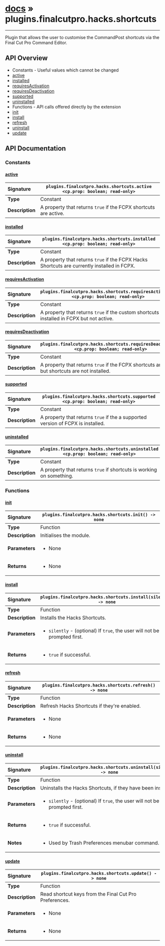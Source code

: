 # [docs](index.md) » plugins.finalcutpro.hacks.shortcuts
---

Plugin that allows the user to customise the CommandPost shortcuts
via the Final Cut Pro Command Editor.

## API Overview
* Constants - Useful values which cannot be changed
 * [active](#active)
 * [installed](#installed)
 * [requiresActivation](#requiresactivation)
 * [requiresDeactivation](#requiresdeactivation)
 * [supported](#supported)
 * [uninstalled](#uninstalled)
* Functions - API calls offered directly by the extension
 * [init](#init)
 * [install](#install)
 * [refresh](#refresh)
 * [uninstall](#uninstall)
 * [update](#update)

## API Documentation

### Constants

#### [active](#active)
| <span style="float: left;">**Signature**</span> | <span style="float: left;">`plugins.finalcutpro.hacks.shortcuts.active <cp.prop: boolean; read-only>` </span>                                                          |
| -----------------------------------------------------|---------------------------------------------------------------------------------------------------------|
| **Type**                                             | Constant                                                                                         |
| **Description**                                      | A property that returns `true` if the FCPX shortcuts are active.                                                                                         |

#### [installed](#installed)
| <span style="float: left;">**Signature**</span> | <span style="float: left;">`plugins.finalcutpro.hacks.shortcuts.installed <cp.prop: boolean; read-only>` </span>                                                          |
| -----------------------------------------------------|---------------------------------------------------------------------------------------------------------|
| **Type**                                             | Constant                                                                                         |
| **Description**                                      | A property that returns `true` if the FCPX Hacks Shortcuts are currently installed in FCPX.                                                                                         |

#### [requiresActivation](#requiresactivation)
| <span style="float: left;">**Signature**</span> | <span style="float: left;">`plugins.finalcutpro.hacks.shortcuts.requiresActivation <cp.prop: boolean; read-only>` </span>                                                          |
| -----------------------------------------------------|---------------------------------------------------------------------------------------------------------|
| **Type**                                             | Constant                                                                                         |
| **Description**                                      | A property that returns `true` if the custom shortcuts are installed in FCPX but not active.                                                                                         |

#### [requiresDeactivation](#requiresdeactivation)
| <span style="float: left;">**Signature**</span> | <span style="float: left;">`plugins.finalcutpro.hacks.shortcuts.requiresDeactivation <cp.prop: boolean; read-only>` </span>                                                          |
| -----------------------------------------------------|---------------------------------------------------------------------------------------------------------|
| **Type**                                             | Constant                                                                                         |
| **Description**                                      | A property that returns `true` if the FCPX shortcuts are active but shortcuts are not installed.                                                                                         |

#### [supported](#supported)
| <span style="float: left;">**Signature**</span> | <span style="float: left;">`plugins.finalcutpro.hacks.shortcuts.supported <cp.prop: boolean; read-only>` </span>                                                          |
| -----------------------------------------------------|---------------------------------------------------------------------------------------------------------|
| **Type**                                             | Constant                                                                                         |
| **Description**                                      | A property that returns `true` if the a supported version of FCPX is installed.                                                                                         |

#### [uninstalled](#uninstalled)
| <span style="float: left;">**Signature**</span> | <span style="float: left;">`plugins.finalcutpro.hacks.shortcuts.uninstalled <cp.prop: boolean; read-only>` </span>                                                          |
| -----------------------------------------------------|---------------------------------------------------------------------------------------------------------|
| **Type**                                             | Constant                                                                                         |
| **Description**                                      | A property that returns `true` if shortcuts is working on something.                                                                                         |

### Functions

#### [init](#init)
| <span style="float: left;">**Signature**</span> | <span style="float: left;">`plugins.finalcutpro.hacks.shortcuts.init() -> none` </span>                                                          |
| -----------------------------------------------------|---------------------------------------------------------------------------------------------------------|
| **Type**                                             | Function                                                                                         |
| **Description**                                      | Initialises the module.                                                                                         |
| **Parameters**                                       | <ul><li>None</li></ul>   |
| **Returns**                                          | <ul><li>None</li></ul>            |

#### [install](#install)
| <span style="float: left;">**Signature**</span> | <span style="float: left;">`plugins.finalcutpro.hacks.shortcuts.install(silently) -> none` </span>                                                          |
| -----------------------------------------------------|---------------------------------------------------------------------------------------------------------|
| **Type**                                             | Function                                                                                         |
| **Description**                                      | Installs the Hacks Shortcuts.                                                                                         |
| **Parameters**                                       | <ul><li><code>silently</code>   - (optional) If <code>true</code>, the user will not be prompted first.</li></ul>   |
| **Returns**                                          | <ul><li><code>true</code> if successful.</li></ul>            |

#### [refresh](#refresh)
| <span style="float: left;">**Signature**</span> | <span style="float: left;">`plugins.finalcutpro.hacks.shortcuts.refresh() -> none` </span>                                                          |
| -----------------------------------------------------|---------------------------------------------------------------------------------------------------------|
| **Type**                                             | Function                                                                                         |
| **Description**                                      | Refresh Hacks Shortcuts if they're enabled.                                                                                         |
| **Parameters**                                       | <ul><li>None</li></ul>   |
| **Returns**                                          | <ul><li>None</li></ul>            |

#### [uninstall](#uninstall)
| <span style="float: left;">**Signature**</span> | <span style="float: left;">`plugins.finalcutpro.hacks.shortcuts.uninstall(silently) -> none` </span>                                                          |
| -----------------------------------------------------|---------------------------------------------------------------------------------------------------------|
| **Type**                                             | Function                                                                                         |
| **Description**                                      | Uninstalls the Hacks Shortcuts, if they have been installed                                                                                         |
| **Parameters**                                       | <ul><li><code>silently</code>   - (optional) If <code>true</code>, the user will not be prompted first.</li></ul>   |
| **Returns**                                          | <ul><li><code>true</code> if successful.</li></ul>            |
| **Notes**                                            | <ul><li>Used by Trash Preferences menubar command.</li></ul>                 |

#### [update](#update)
| <span style="float: left;">**Signature**</span> | <span style="float: left;">`plugins.finalcutpro.hacks.shortcuts.update() -> none` </span>                                                          |
| -----------------------------------------------------|---------------------------------------------------------------------------------------------------------|
| **Type**                                             | Function                                                                                         |
| **Description**                                      | Read shortcut keys from the Final Cut Pro Preferences.                                                                                         |
| **Parameters**                                       | <ul><li>None</li></ul>   |
| **Returns**                                          | <ul><li>None</li></ul>            |

